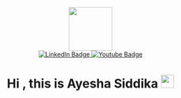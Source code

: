 
<div id="header" align="center">
  <img src="https://media.giphy.com/media/JIX9t2j0ZTN9S/giphy.gif" width="100"/>
</div>

<div id="header" align="center">
  <a href="https://www.linkedin.com/in/ms-ayesha-siddika-tonny-1b79971ab/">
    <img src="https://img.shields.io/badge/LinkedIn-blue?style=for-the-badge&logo=linkedin&logoColor=white" alt="LinkedIn Badge"/>
  </a>
  <a href="https://www.youtube.com/channel/UCNtZOb9oLv6V7d6tM6EYS5Q/featured">
    <img src="https://img.shields.io/badge/YouTube-red?style=for-the-badge&logo=youtube&logoColor=white" alt="Youtube Badge"/>
  </a>
   
</div>
<div id="header" align="center">
   <img src="https://komarev.com/ghpvc/?username=msayeshasiddikatonny&style=flat-square&color=blue" alt=""/>
  <h1>
  Hi , this is Ayesha Siddika
  <img src="https://media.giphy.com/media/hvRJCLFzcasrR4ia7z/giphy.gif" width="30px"/>
</h1>
</div>
